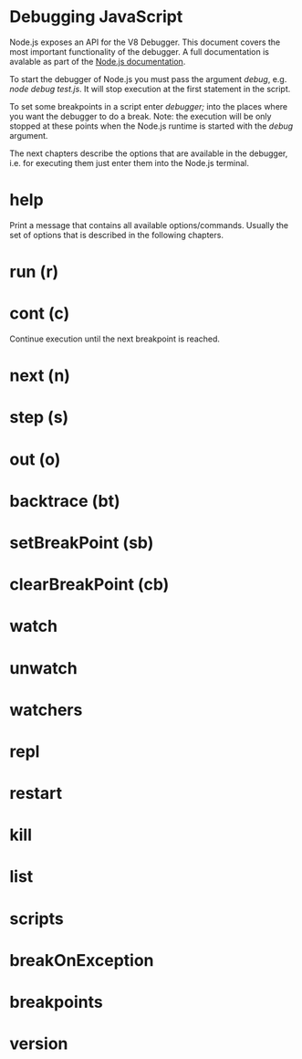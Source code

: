 # Debugging JavaScript

Node.js exposes an API for the V8 Debugger. This document covers the most important functionality of the debugger. A full documentation is avalable as part of the [Node.js documentation](https://nodejs.org/api/debugger.html).

To start the debugger of Node.js you must pass the argument _debug_, e.g. _node debug test.js_. It will stop execution at the first statement in the script.

To set some breakpoints in a script enter _debugger;_ into the places where you want the debugger to do a break. Note: the execution will be only stopped at these points when the Node.js runtime is started with the _debug_ argument.

The next chapters describe the options that are available in the debugger, i.e. for executing them just enter them into the Node.js terminal.

# help
Print a message that contains all available options/commands. Usually the set of options that is described in the following chapters.

# run (r)
# cont (c)
Continue execution until the next breakpoint is reached.

# next (n)
# step (s)
# out (o)
# backtrace (bt)
# setBreakPoint (sb)
# clearBreakPoint (cb)
# watch
# unwatch
# watchers
# repl
# restart
# kill
# list
# scripts
# breakOnException
# breakpoints
# version

